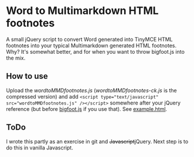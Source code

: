 # Word to Multimarkdown HTML footnotes

A small jQuery script to convert Word generated into TinyMCE HTML footnotes into your typical Multimarkdown generated HTML footnotes. Why? It's somewhat better, and for when you want to throw bigfoot.js into the mix. 

## How to use
Upload the *wordtoMMDfootnotes.js* (*wordtoMMDfootnotes-ck.js* is the compressed version) and add `<script type="text/javascript" src="wordtoMMDfootnotes.js" /></script>` somewhere after your jQuery reference (but before [bigfoot.js](http://bigfootjs.com) if you use that). See [example.html](https://github.com/kmelve/WordtoMMDfootnotes/blob/master/example.html).

## ToDo
I wrote this partly as an exercise in git and <s>Javascript</s>jQuery. Next step is to do this in vanilla Javascript.